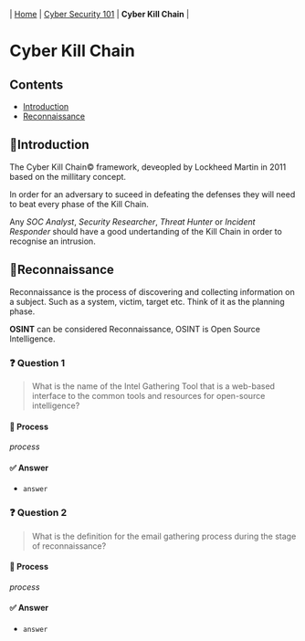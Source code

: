 | [Home](../README.md) | [Cyber Security 101](../README.md#cyber-security-101) | **Cyber Kill Chain** |

# Cyber Kill Chain

## Contents

- [Introduction](#introduction)
- [Reconnaissance](#reconnaissance)



## 📘Introduction

The Cyber Kill Chain©️ framework, deveopled by Lockheed Martin in 2011 based on the millitary concept.

In order for an adversary to suceed in defeating the defenses they will need to beat every phase of the Kill Chain.

Any _SOC Analyst_, _Security Researcher_, _Threat Hunter_ or _Incident Responder_ should have a good undertanding of the Kill Chain in order to recognise an intrusion.



## 📘Reconnaissance

Reconnaissance is the process of discovering and collecting information on a subject. Such as a system, victim, target etc. Think of it as the planning phase.

**OSINT** can be considered Reconnaissance, OSINT is Open Source Intelligence. 


### ❓ Question 1

> What is the name of the Intel Gathering Tool that is a web-based interface to the common tools and resources for open-source intelligence?

#### 🧪 Process

_process_

#### ✅ Answer

- `answer`


### ❓ Question 2

> What is the definition for the email gathering process during the stage of reconnaissance?

#### 🧪 Process

_process_

#### ✅ Answer

- `answer`



